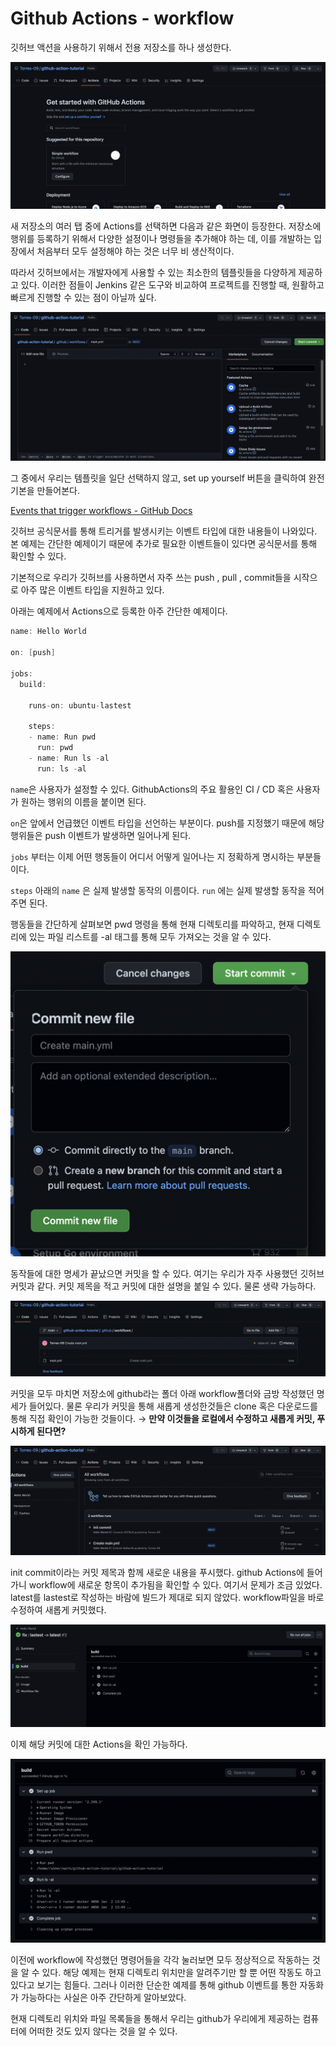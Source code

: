 # Github Actions - workflow

깃허브 액션을 사용하기 위해서 전용 저장소를 하나 생성한다.

![img.png](img.png)

새 저장소의 여러 탭 중에 Actions를 선택하면 다음과 같은 화면이 등장한다. 저장소에 행위를 등록하기 위해서 다양한 설정이나 명령들을 추가해야 하는 데, 이를 개발하는 입장에서 처음부터 모두 설정해야 하는 것은 너무 비 생산적이다.

따라서 깃허브에서는 개발자에게 사용할 수 있는 최소한의 템플릿들을 다양하게 제공하고 있다. 이러한 점들이 Jenkins 같은 도구와 비교하여 프로젝트를 진행할 때, 원활하고 빠르게 진행할 수 있는 점이 아닐까 싶다.

![img_1.png](img_1.png)

그 중에서 우리는 템플릿을 일단 선택하지 않고, set up yourself 버튼을 클릭하여 완전 기본을 만들어본다.

[Events that trigger workflows - GitHub Docs](https://docs.github.com/en/actions/using-workflows/events-that-trigger-workflows)

깃허브 공식문서를 통해 트리거를 발생시키는 이벤트 타입에 대한 내용들이 나와있다. 본 예제는 간단한 예제이기 때문에 추가로 필요한 이벤트들이 있다면 공식문서를 통해 확인할 수 있다.

기본적으로 우리가 깃허브를 사용하면서 자주 쓰는 push , pull , commit들을 시작으로 아주 많은 이벤트 타입을 지원하고 있다.

아래는 예제에서 Actions으로 등록한 아주 간단한 예제이다.

```java
name: Hello World

on: [push]

jobs:
  build:
  
    runs-on: ubuntu-lastest
    
    steps:
    - name: Run pwd
      run: pwd
    - name: Run ls -al
      run: ls -al
```

`name`은 사용자가 설정할 수 있다. GithubActions의 주요 활용인 CI / CD 혹은 사용자가 원하는 행위의 이름을 붙이면 된다.

`on`은 앞에서 언급했던 이벤트 타입을 선언하는 부분이다. push를 지정했기 때문에 해당 행위들은 push 이벤트가 발생하면 일어나게 된다.

`jobs` 부터는 이제 어떤 행동들이 어디서 어떻게 일어나는 지 정확하게 명시하는 부분들이다.

`steps` 아래의 `name` 은 실제 발생할 동작의 이름이다. `run` 에는 실제 발생할 동작을 적어주면 된다.

행동들을 간단하게 살펴보면 pwd 명령을 통해 현재 디렉토리를 파악하고, 현재 디렉토리에 있는 파일 리스트를 -al 태그를 통해 모두 가져오는 것을 알 수 있다.

![img_2.png](img_2.png)

동작들에 대한 명세가 끝났으면 커밋을 할 수 있다. 여기는 우리가 자주 사용했던 깃허브 커밋과 같다. 커밋 제목을 적고 커밋에 대한 설명을 붙일 수 있다. 물론 생략 가능하다.

![img_3.png](img_3.png)

커밋을 모두 마치면 저장소에 github라는 폴더 아래 workflow폴더와 금방 작성했던 명세가 들어있다. 물론 우리가 커밋을 통해 새롭게 생성한것들은 clone 혹은 다운로드를 통해 직접 확인이 가능한 것들이다. → **만약 이것들을 로컬에서 수정하고 새롭게 커밋, 푸시하게 된다면?**

![img_4.png](img_4.png)

init commit이라는 커밋 제목과 함께 새로운 내용을 푸시했다. github Actions에 들어가니 workflow에 새로운 항목이 추가됨을 확인할 수 있다. 여기서 문제가 조금 있었다. latest를 lastest로 작성하는 바람에 빌드가 제대로 되지 않았다. workflow파일을 바로 수정하여 새롭게 커밋했다.

![img_5.png](img_5.png)

이제 해당 커밋에 대한 Actions을 확인 가능하다.

![img_6.png](img_6.png)

이전에 workflow에 작성했던 명령어들을 각각 눌러보면 모두 정상적으로 작동하는 것을 알 수 있다. 해당 예제는 현재 디렉토리 위치만을 알려주기만 할 뿐 어떤 작동도 하고 있다고 보기는 힘들다. 그러나 이러한 단순한 예제를 통해 github 이벤트를 통한 자동화가 가능하다는 사실은 아주 간단하게 알아보았다.

현재 디렉토리 위치와 파일 목록들을 통해서 우리는 github가 우리에게 제공하는 컴퓨터에 어떠한 것도 있지 않다는 것을 알 수 있다.